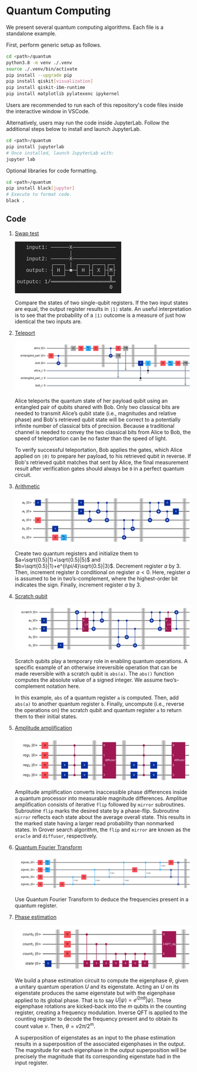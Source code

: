 # Quantum Computing

We present several quantum computing algorithms. Each file is a standalone example.

First, perform generic setup as follows.  

```bash
cd <path>/quantum
python3.8 -m venv ./.venv
source ./.venv/bin/activate
pip install --upgrade pip
pip install qiskit[visualization]
pip install qiskit-ibm-runtime
pip install matplotlib pylatexenc ipykernel
```

Users are recommended to run each of this repository's code files inside the interactive window in VSCode.

Alternatively, users may run the code inside JupyterLab. Follow the additional steps below to install and launch JupyterLab.
```bash
cd <path>/quantum
pip install jupyterlab
# Once installed, launch JupyterLab with:
jupyter lab
```

Optional libraries for code formatting.
```bash
cd <path>/quantum
pip install black[jupyter]
# Execute to format code.
black .
```

## Code

1. <a href="quantum/blob/main/swap_test.py">Swap test</a>

    ![swap test](./docs/_static/swap_test.png)

    Compare the states of two single-qubit registers. If the two input states are equal, the output register results in `∣1⟩` state. An useful interpretation is to see that the probability of a `|1⟩` outcome is a measure of just how identical the two inputs are.

1. [Teleport](quantum/blob/main/teleport.py)

    ![teleport](https://github.com/Adaickalavan/quantum/blob/main/docs/_static/teleport.png)

    Alice teleports the quantum state of her payload qubit using an entangled pair of qubits shared with Bob. Only two classical bits are needed to transmit Alice’s qubit state (i.e., magnitudes and relative phase) and Bob's retrieved qubit state will be correct to a potentially infinite number of classical bits of precision. Because a traditional channel is needed to convey the two classical bits from Alice to Bob, the speed of teleportation can be no faster than the speed of light. <br>

    To verify successful teleportation, Bob applies the gates, which Alice applied on `∣0⟩` to prepare her payload, to his retrieved qubit in reverse. If Bob's retrieved qubit matches that sent by Alice, the final measurement result after verification gates should always be `0` in a perfect quantum circuit.

1. [Arithmetic](arithmetic.py)

    ![arithmetic](https://github.com/Adaickalavan/quantum/blob/main/docs/_static/arithmetic.png)

    Create two quantum registers and initialize them to $a=\sqrt{0.5}|1⟩+\sqrt{0.5}|5⟩$ and $b=\sqrt{0.5}|1⟩+e^{i\pi/4}\sqrt{0.5}|3⟩$. Decrement register $a$ by 3. Then, increment register $b$ conditional on register $a<0$. Here, register $a$ is assumed to be in two’s-complement, where the highest-order bit indicates the sign. Finally, increment register $a$ by 3.

1. [Scratch qubit](scratch_qubit.py)

    ![scratch qubit](https://github.com/Adaickalavan/quantum/blob/main/docs/_static/scratch_qubit.png)

    Scratch qubits play a temporary role in enabling quantum operations. A specific example of an otherwise irreversible operation that can be made reversible with a scratch qubit is `abs(a)`. The `abs()` function computes the absolute value of a signed integer. We assume two’s-complement notation here. <br>

    In this example, `abs` of a quantum register `a` is computed. Then, add `abs(a)` to another quantum register `b`. Finally, uncompute (i.e., reverse the operations on) the scratch qubit and quantum register `a` to return them to their initial states.

1. [Amplitude amplification](amplitude_amplification.py)

    ![amplitude amplification](https://github.com/Adaickalavan/quantum/blob/main/docs/_static/amplitude_amplification.png)

    Amplitude amplification converts inaccessible phase differences inside a quantum processor into measurable magnitude differences. Amplitue amplification consists of iterative `flip` followed by `mirror` subroutines. Subroutine `flip` marks the desired state by a phase-flip. Subroutine `mirror` reflects each state about the average overall state. This results in the marked state having a larger read probability than nonmarked states. In Grover search algorithm, the `flip` and `mirror` are known as the `oracle` and `diffuser`, respectively.

1. [Quantum Fourier Transform](quantum_fourier_transform.py)

    ![QFT](https://github.com/Adaickalavan/quantum/blob/main/docs/_static/quantum_fourier_transform.png)

    Use Quantum Fourier Transform to deduce the frequencies present in a quantum register.

1. [Phase estimation](phase_estimation.py)

    ![phase estimation](https://github.com/Adaickalavan/quantum/blob/main/docs/_static/phase_estimation.png)

    We build a phase estimation circuit to compute the eigenphase $\theta$, given a unitary quantum operation $U$ and its eigenstate. Acting an $U$ on its eigenstate produces the same eigenstate but with the eigenphase applied to its global phase. That is to say $U|\psi⟩=e^{i2\pi\theta}|\psi⟩$. These eigenphase rotations are kicked-back into the $m$ qubits in the counting register, creating a frequency modulation. Inverse QFT is applied to the counting register to decode the frequency present and to obtain its count value $v$. Then, $\theta = v2\pi / 2^m$.<br>

    A superposition of eigenstates as an input to the phase estimation results in a superposition of the associated eigenphases in the output. The magnitude for each eigenphase in the output superposition will be precisely the magnitude that its corresponding eigenstate had in the input register.